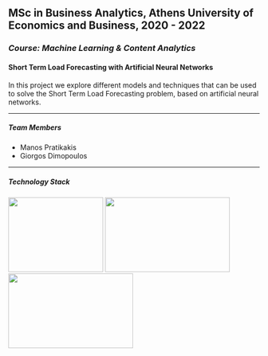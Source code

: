 ## MSc in Business Analytics, Athens University of Economics and Business, 2020 - 2022
### _Course: Machine Learning & Content Analytics_
#### Short Term Load Forecasting with Artificial Neural Networks&nbsp;
 In this project we explore different models and techniques that can be used to solve the Short Term Load Forecasting problem, based on artificial neural networks.

 ---- 
##### Team Members
* Manos Pratikakis
* Giorgos Dimopoulos
---- 

##### Technology Stack
<p float="left">
<img src="https://raw.githubusercontent.com/ManosPra/ShortTermLoadForecasting-with-ANNs/main/Appendix/python-icon.png" width="190" height="150" />
<img src="https://raw.githubusercontent.com/ManosPra/ShortTermLoadForecasting-with-ANNs/main/Appendix/tf_icon.png" width="250" height="150" />
<img src="https://raw.githubusercontent.com/ManosPra/ShortTermLoadForecasting-with-ANNs/main/Appendix/keras-icon.jpg" width="250" height="150" />
</p>
